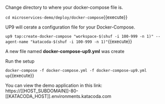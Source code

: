 Change directory to where your docker-compose file is.

`cd microservices-demo/deploy/docker-compose`{{execute}}

UP9 will cerate a configuration file for your Docker-Compose. 

`up9 tap:create-docker-compose "workspace-$(shuf -i 100-999 -n 1)" --agent-name "katacoda-$(shuf -i 100-999 -n 1)"`{{execute}}

A new file named **docker-compose-up9.yml** was create

Run the setup 

`docker-compose -f docker-compose.yml -f docker-compose-up9.yml up`{{execute}}

You can view the demo application in this link: https://[[HOST_SUBDOMAIN]]-80-[[KATACODA_HOST]].environments.katacoda.com
